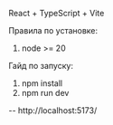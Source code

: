 React + TypeScript + Vite

Правила по установке:
1. node >= 20

Гайд по запуску:
1. npm install
2. npm run dev

-- http://localhost:5173/

